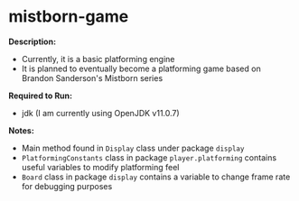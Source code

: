 # mistborn-game
**Description:**
 - Currently, it is a basic platforming engine
 - It is planned to eventually become a platforming game based on Brandon Sanderson's Mistborn series

**Required to Run:**
 - jdk (I am currently using OpenJDK v11.0.7)

**Notes:**
 - Main method found in `Display` class under package `display`
 - `PlatformingConstants` class in package `player.platforming` contains useful variables to modify platforming feel
 - `Board` class in package `display` contains a variable to change frame rate for debugging purposes 